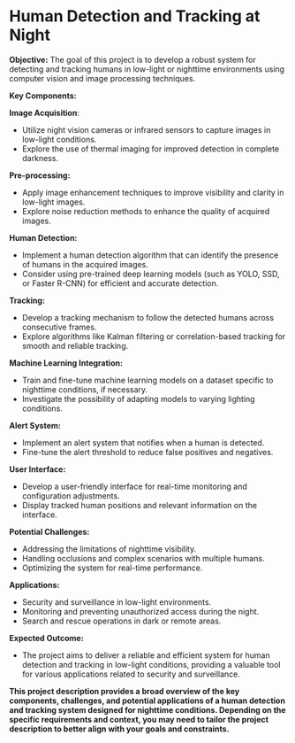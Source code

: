 # **Human Detection and Tracking at Night**

**Objective:**
The goal of this project is to develop a robust system for detecting and tracking humans in low-light or nighttime environments using computer vision and image processing techniques.

**Key Components:**

**Image Acquisition**:

* Utilize night vision cameras or infrared sensors to capture images in low-light conditions.
* Explore the use of thermal imaging for improved detection in complete darkness.

**Pre-processing:**
* Apply image enhancement techniques to improve visibility and clarity in low-light images.
* Explore noise reduction methods to enhance the quality of acquired images.

**Human Detection:**
* Implement a human detection algorithm that can identify the presence of humans in the acquired images.
* Consider using pre-trained deep learning models (such as YOLO, SSD, or Faster R-CNN) for efficient and accurate detection.

**Tracking:**
* Develop a tracking mechanism to follow the detected humans across consecutive frames.
* Explore algorithms like Kalman filtering or correlation-based tracking for smooth and reliable tracking.

**Machine Learning Integration:**
* Train and fine-tune machine learning models on a dataset specific to nighttime conditions, if necessary.
* Investigate the possibility of adapting models to varying lighting conditions.

**Alert System:**
* Implement an alert system that notifies when a human is detected.
* Fine-tune the alert threshold to reduce false positives and negatives.

**User Interface:**
* Develop a user-friendly interface for real-time monitoring and configuration adjustments.
* Display tracked human positions and relevant information on the interface.

**Potential Challenges:**
* Addressing the limitations of nighttime visibility.
* Handling occlusions and complex scenarios with multiple humans.
* Optimizing the system for real-time performance.

**Applications:**
* Security and surveillance in low-light environments.
* Monitoring and preventing unauthorized access during the night.
* Search and rescue operations in dark or remote areas.

**Expected Outcome:**
* The project aims to deliver a reliable and efficient system for human detection and tracking in low-light conditions, providing a valuable tool for various applications related to security and surveillance.

**This project description provides a broad overview of the key components, challenges, and potential applications of a human detection and tracking system designed for nighttime conditions. Depending on the specific requirements and context, you may need to tailor the project description to better align with your goals and constraints.**

